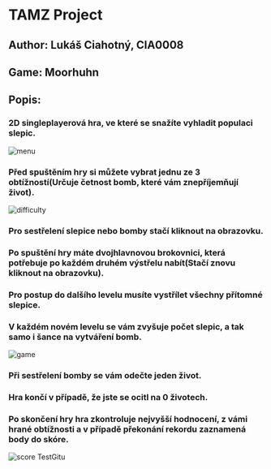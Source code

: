 # TAMZ Project

## Author: Lukáš Ciahotný, CIA0008
## Game: Moorhuhn


## Popis:
### 2D singleplayerová hra, ve které se snažíte vyhladit populaci slepic.
![menu](https://user-images.githubusercontent.com/40641833/50066610-18ead280-01bd-11e9-8412-06de7e7dfbd8.PNG)
### Před spuštěním hry si můžete vybrat jednu ze 3 obtížností(Určuje četnost bomb, které vám znepříjemňují život).
![difficulty](https://user-images.githubusercontent.com/40641833/50066623-286a1b80-01bd-11e9-9847-a6784a96d5bf.PNG)
### Pro sestřelení slepice nebo bomby stačí kliknout na obrazovku.
### Po spuštění hry máte dvojhlavnovou brokovnici, která potřebuje po každém druhém výstřelu nabít(Stačí znovu kliknout na obrazovku).
### Pro postup do dalšího levelu musíte vystřílet všechny přítomné slepice.
### V každém novém levelu se vám zvyšuje počet slepic, a tak samo i šance na vytváření bomb.
![game](https://user-images.githubusercontent.com/40641833/50066631-361fa100-01bd-11e9-883c-cd0b19c5f8c9.PNG)
### Při sestřelení bomby se vám odečte jeden život. 
### Hra končí v případě, že jste se ocitl na 0 životech.
### Po skončení hry hra zkontroluje nejvyšší hodnocení, z vámi hrané obtížnosti a v případě překonání rekordu zaznamená body do skóre.
![score](https://user-images.githubusercontent.com/40641833/50066636-42a3f980-01bd-11e9-966e-ea2e50121d7b.PNG)
TestGitu


